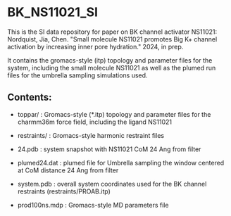 # BK_NS11021_SI
This is the SI data repository for paper on BK channel activator NS11021: Nordquist, Jia, Chen. "Small molecule NS11021 promotes Big K+ channel activation by increasing inner pore hydration." 2024, in prep.

It contains the gromacs-style (itp) topology and parameter files for the system, including the small molecule NS11021 as well as the plumed run files for the umbrella sampling simulations used.

## Contents:
* toppar/       : Gromacs-style (*.itp) topology and parameter files for the charmm36m force field, including the ligand NS11021
* restraints/   : Gromacs-style harmonic restraint files

* 24.pdb        : system snapshot with NS11021 CoM 24 Ang from filter
* plumed24.dat  : plumed file for Umbrella sampling the window centered at CoM distance 24 Ang from filter
* system.pdb    : overall system coordinates used for the BK channel restraints (restraints/PROAB.itp)
* prod100ns.mdp : Gromacs-style MD parameters file
